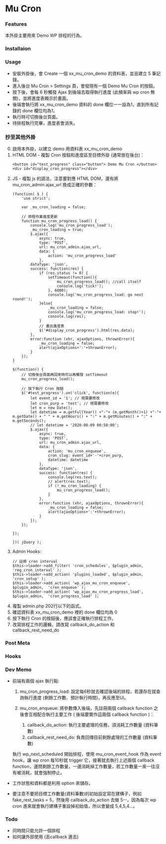 # Mu Cron

### Features
本外掛主要用來 Demo WP 排程的行為。

### Installaion

### Usage
* 安裝外掛後，會 Create 一個 xx_mu_cron_demo 的資料表，並且建立 5 筆記錄。
* 進入後台 Mu Cron > Settings 頁，會發現有一個 Demo Mu Cron 的按鈕。
* 按下後，會每 6 秒觸發 Ajax 到後端去取得執行進度 (此頻率與 wp cron 無關)，並將進度表顯示於畫面。
* 後端會執行將 xx_mu_cron_demo 資料的 done 欄位一一設為1，直到所有記錄的 done 欄位均為1。
* 執行時可切換後台頁面。
* 待排程執行完畢，進度表會消失。

### 抄至其他外掛
0. 啟用本外掛，以建立 demo 用資料表 xx_mu_cron_demo
1. HTML DOM - 複製 Cron 按鈕和進度區至目標外掛 (通常放在後台)：
    ```
    <button id="test_progress" class="button"> Demo Mu Cron </button>
    <div id="display_cron_progress"></div>
    ```
2. JS - 複製 js 的語法，注意要對應 HTML DOM，還有將 mu_cron_admin.ajax_url 換成正確的參數：
    ```
    (function( $ ) {
    	'use strict';
    
    	var _mu_cron_loading = false;

    	// 排程作業進度更新
    	function mu_cron_progress_load() {
    		console.log('mu_cron_progress_load');
    		_mu_cron_loading = true;
    		$.ajax({
    			async: true,
    			type: 'POST',
    			url: mu_cron_admin.ajax_url,
    			data: {
    				action: 'mu_cron_progress_load'
    			},
			dataType: 'json',
			success: function(res) {
				if (res.status != 0) {
					setTimeout(function(){
						mu_cron_progress_load(); //call itself
						console.log('tick!');
					}, 6000);
					console.log('mu_cron_progress_load: go next round!');
				}else{
					_mu_cron_loading = false;
					console.log('mu_cron_progress_load: stop!');
					console.log(res);
				}
				// 畫出進度表
				$('#display_cron_progress').html(res.data);
			},
			error:function (xhr, ajaxOptions, thrownError){
				_mu_cron_loading = false;
				alert(ajaxOptions+':'+thrownError);
			}
		});
	}

	$(function() {
        // 切換後台頁面再回來時可以再觸發 setTimeout
		mu_cron_progress_load();

        // 按下執行 Cron 按鈕
		$('#test_progress').on('click', function(e){
			let event_id = '1'; // 視需要修改
			let cron_purp = 'test'; // 視需要修改
			let m = new Date();
			let datetime = m.getFullYear() +"-"+ (m.getMonth()+1) +"-"+ m.getDate() + " " + m.getHours() + ":" + m.getMinutes() + ":" + m.getSeconds();
			// let datetime = '2020-08-09 00:58:00';
			$.ajax({
				async: true,
				type: 'POST',
				url: mu_cron_admin.ajax_url,
				data: {
					action: 'mu_cron_enqueue',
					cron_slug: event_id+'-'+cron_purp,
					datetime: datetime
				},
				dataType: 'json',
				success: function(res) {
					console.log(res.text);
					// alert(res.text);
					if (!_mu_cron_loading) {
						mu_cron_progress_load();
					}
				},
				error:function (xhr, ajaxOptions, thrownError){
					_mu_cron_loading = false;
					alert(ajaxOptions+':'+thrownError);
				}
			});
		});

	});

    })( jQuery );

    ```
3. Admin Hooks:
    ```
    // 註冊 cron interval
    $this->loader->add_filter( 'cron_schedules', $plugin_admin, 'reg_cron_interval' );
    $this->loader->add_action( 'plugins_loaded', $plugin_admin, 'cron_setup' );
    $this->loader->add_action( 'wp_ajax_mu_cron_enqueue', $plugin_admin,  'cron_enqueue' );
    $this->loader->add_action( 'wp_ajax_mu_cron_progress_load', $plugin_admin,  'cron_progress_load' );
    ```
4. 複製 admin.php 202行以下的函式。
5. 確認資料表 xx_mu_cron_demo 裡的 done 欄位均為 0
6. 按下執行 Cron 的按鈕後，應該會正確執行排程工作。
7. 改寫排程工作的邏輯，請改寫 callback_do_action 和 callback_rest_need_do 

### Post Meta

### Hooks

### Dev Memo

* 前端有兩個 ajax 執行點:

    1. mu_cron_progress_load:
    設定每6秒就去確認後端的排程，若還存在就查詢執行進度 (剩餘工作數、預計執行時間)，再反應至UI。

    2. mu_cron_enqueue: 
    將參數傳入後端，先註冊兩個 callback function 之後會互相配合執行主要工作 ( 後端要實作這兩個 callback function )：
        1. callback_do_action: 執行主要處理的任務，須消耗工作數量 (資料筆數)
        2. callback_rest_need_do: 負責回傳目前剩餘處理的工作數量 (資料筆數)

    執行 wp_next_scheduled 開始排程，使用 mu_cron_event_hook 作為 event hook，讓 wp cron 每10秒就 trigger 它，接著就去執行上述兩個 callback function，邊問剩餘工作數量，一邊消耗掉工作數量，若工作數量一來一往沒有被消耗，就會強制停止。

* 工作狀態和資料都是利用 option 來儲存。
* 要注意不要把目標工作數量(資料筆數)的初始設定寫在建構子，例如 fake_rest_tasks = 5，然後用 callback_do_action 去做 5--，因為每次 wp cron 進來就會執行建構子重設掉初始值，所以會變成 5,4,5,4...。

### Todo

* 同時間只能允許一個排程
* 如何讓外部使用 (丟callback 進去)    
